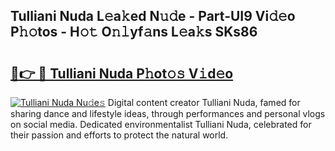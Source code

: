 ## Tulliani Nuda L𝚎a𝚔ed N𝚞𝚍e - Part-UI9 Vi𝚍𝚎o P𝚑𝚘tos - H𝚘𝚝 O𝚗𝚕yf𝚊ns L𝚎a𝚔s SKs86

# <h2><a href="http://kfa998.oniu.top/?m=Tulliani+Nuda">🔗👉 🔴 Tulliani Nuda P𝚑ot𝚘𝚜 V𝚒d𝚎o</a></h2>

[![Tulliani Nuda Nu𝚍e𝚜](https://i.imgur.com/0qMVB7G.gif)](http://kfa998.oniu.top/?m=Tulliani+Nuda)
Digital content creator Tulliani Nuda, famed for sharing dance and lifestyle ideas, through performances and personal vlogs on social media. Dedicated environmentalist Tulliani Nuda, celebrated for their passion and efforts to protect the natural world.  
